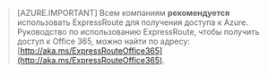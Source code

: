 > [AZURE.IMPORTANT]
Всем компаниям **рекомендуется** использовать ExpressRoute для получения доступа к Azure. Руководство по использованию ExpressRoute, чтобы получить доступ к Office 365, можно найти по адресу: [http://aka.ms/ExpressRouteOffice365](http://aka.ms/ExpressRouteOffice365).

<!---HONumber=AcomDC_0615_2016-->